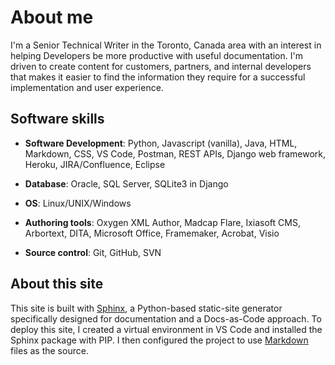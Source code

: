 # About me

I'm a Senior Technical Writer in the Toronto, Canada area with an interest in helping Developers be more productive with useful documentation.  I'm driven to create content for customers, partners, and internal developers that makes it easier to find the information they require for a successful implementation and user experience.

## Software skills

* **Software Development**: Python, Javascript (vanilla), Java, HTML, Markdown, CSS,
VS Code, Postman, REST APIs, Django web framework, Heroku, JIRA/Confluence,
Eclipse

* **Database**: Oracle, SQL Server, SQLite3 in Django

* **OS**: Linux/UNIX/Windows

* **Authoring tools**: Oxygen XML Author, Madcap Flare, Ixiasoft CMS, Arbortext, DITA,
Microsoft Office, Framemaker, Acrobat, Visio

* **Source control**: Git, GitHub, SVN

## About this site

This site is built with [Sphinx](https://www.sphinx-doc.org/en/master/ "The best static site generator for documentation"), a Python-based static-site generator specifically designed for documentation and a Docs-as-Code approach.  To deploy this site, I created a virtual environment in VS Code and installed the Sphinx package with PIP.  I then configured the project to use [Markdown](https://en.wikipedia.org/wiki/Markdown "Markdown on wikipedia") files as the source.
